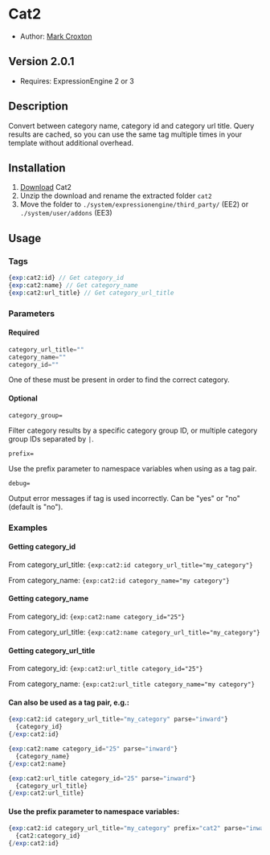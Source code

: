 # Cat2

* Author: [Mark Croxton](http://hallmark-design.co.uk/)

## Version 2.0.1

* Requires: ExpressionEngine 2 or 3

## Description

Convert between category name, category id and category url title.
Query results are cached, so you can use the same tag multiple times
in your template without additional overhead.

## Installation

1. [Download](https://github.com/croxton/cat2/archive/master.zip) Cat2
2. Unzip the download and rename the extracted folder `cat2`
3. Move the folder to `./system/expressionengine/third_party/` (EE2) or `./system/user/addons` (EE3)

## Usage

### Tags
```php
{exp:cat2:id} // Get category_id
{exp:cat2:name} // Get category_name
{exp:cat2:url_title} // Get category_url_title
```

### Parameters

#### Required
```php
category_url_title=""
category_name=""
category_id=""
```

One of these must be present in order to find the correct category.

#### Optional
`category_group=`

Filter category results by a specific category group ID, or multiple category group IDs separated by `|`.

`prefix=`

Use the prefix parameter to namespace variables when using as a tag pair.

`debug=`

Output error messages if tag is used incorrectly. Can be "yes" or "no" (default is "no").

### Examples

#### Getting category_id

From category_url_title: `{exp:cat2:id category_url_title="my_category"}`

From category_name: `{exp:cat2:id category_name="my category"}`

#### Getting category_name

From category_id: `{exp:cat2:name category_id="25"}`

From category_url_title: `{exp:cat2:name category_url_title="my_category"}`

#### Getting category_url_title

From category_id: `{exp:cat2:url_title category_id="25"}`

From category_name: `{exp:cat2:url_title category_name="my category"}`

#### Can also be used as a tag pair, e.g.:

```php
{exp:cat2:id category_url_title="my_category" parse="inward"}
  {category_id}
{/exp:cat2:id}

{exp:cat2:name category_id="25" parse="inward"}
  {category_name}
{/exp:cat2:name}

{exp:cat2:url_title category_id="25" parse="inward"}
  {category_url_title}
{/exp:cat2:url_title}
```

#### Use the prefix parameter to namespace variables:

```php
{exp:cat2:id category_url_title="my_category" prefix="cat2" parse="inward"}
  {cat2:category_id}
{/exp:cat2:id}
```
